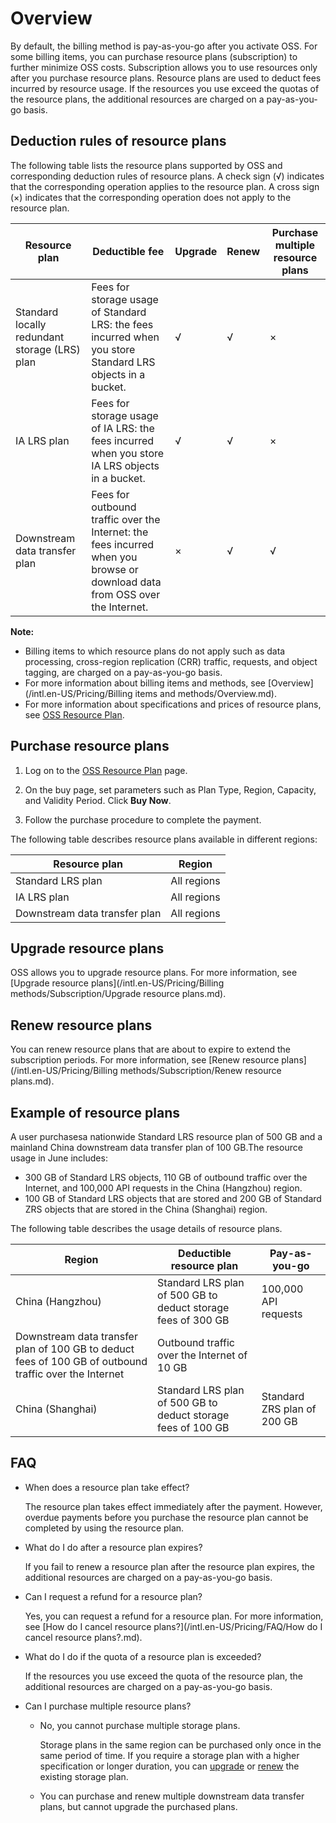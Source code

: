 # Overview

By default, the billing method is pay-as-you-go after you activate OSS. For some billing items, you can purchase resource plans \(subscription\) to further minimize OSS costs. Subscription allows you to use resources only after you purchase resource plans. Resource plans are used to deduct fees incurred by resource usage. If the resources you use exceed the quotas of the resource plans, the additional resources are charged on a pay-as-you-go basis.

## Deduction rules of resource plans

The following table lists the resource plans supported by OSS and corresponding deduction rules of resource plans. A check sign \(√\) indicates that the corresponding operation applies to the resource plan. A cross sign \(×\) indicates that the corresponding operation does not apply to the resource plan.

|Resource plan|Deductible fee|Upgrade|Renew|Purchase multiple resource plans|
|-------------|--------------|-------|-----|--------------------------------|
|Standard locally redundant storage \(LRS\) plan|Fees for storage usage of Standard LRS: the fees incurred when you store Standard LRS objects in a bucket.|√|√|×|
|IA LRS plan|Fees for storage usage of IA LRS: the fees incurred when you store IA LRS objects in a bucket.|√|√|×|
|Downstream data transfer plan|Fees for outbound traffic over the Internet: the fees incurred when you browse or download data from OSS over the Internet.|×|√|√|

**Note:**

-   Billing items to which resource plans do not apply such as data processing, cross-region replication \(CRR\) traffic, requests, and object tagging, are charged on a pay-as-you-go basis.
-   For more information about billing items and methods, see [Overview](/intl.en-US/Pricing/Billing items and methods/Overview.md).
-   For more information about specifications and prices of resource plans, see [OSS Resource Plan](https://common-buy-intl.alibabacloud.com/?spm=5176.8465980.bucket-list.2.11df6765PslE4M&commodityCode=oss_bag_intl#/buy).

## Purchase resource plans

1.  Log on to the [OSS Resource Plan](https://common-buy-intl.alibabacloud.com/?spm=5176.8465980.bucket-list.2.11df6765PslE4M&commodityCode=oss_bag_intl#/buy) page.

2.  On the buy page, set parameters such as Plan Type, Region, Capacity, and Validity Period. Click **Buy Now**.

3.  Follow the purchase procedure to complete the payment.


The following table describes resource plans available in different regions:

|Resource plan|Region|
|-------------|------|
|Standard LRS plan|All regions|
|IA LRS plan|All regions|
|Downstream data transfer plan|All regions|

## Upgrade resource plans

OSS allows you to upgrade resource plans. For more information, see [Upgrade resource plans](/intl.en-US/Pricing/Billing methods/Subscription/Upgrade resource plans.md).

## Renew resource plans

You can renew resource plans that are about to expire to extend the subscription periods. For more information, see [Renew resource plans](/intl.en-US/Pricing/Billing methods/Subscription/Renew resource plans.md).

## Example of resource plans

A user purchasesa nationwide Standard LRS resource plan of 500 GB and a mainland China downstream data transfer plan of 100 GB.The resource usage in June includes:

-   300 GB of Standard LRS objects, 110 GB of outbound traffic over the Internet, and 100,000 API requests in the China \(Hangzhou\) region.
-   100 GB of Standard LRS objects that are stored and 200 GB of Standard ZRS objects that are stored in the China \(Shanghai\) region.

The following table describes the usage details of resource plans.

|Region|Deductible resource plan|Pay-as-you-go|
|------|------------------------|-------------|
|China \(Hangzhou\)|Standard LRS plan of 500 GB to deduct storage fees of 300 GB|100,000 API requests|
|Downstream data transfer plan of 100 GB to deduct fees of 100 GB of outbound traffic over the Internet|Outbound traffic over the Internet of 10 GB|
|China \(Shanghai\)|Standard LRS plan of 500 GB to deduct storage fees of 100 GB|Standard ZRS plan of 200 GB|

## FAQ

-   When does a resource plan take effect?

    The resource plan takes effect immediately after the payment. However, overdue payments before you purchase the resource plan cannot be completed by using the resource plan.

-   What do I do after a resource plan expires?

    If you fail to renew a resource plan after the resource plan expires, the additional resources are charged on a pay-as-you-go basis.

-   Can I request a refund for a resource plan?

    Yes, you can request a refund for a resource plan. For more information, see [How do I cancel resource plans?](/intl.en-US/Pricing/FAQ/How do I cancel resource plans?.md).

-   What do I do if the quota of a resource plan is exceeded?

    If the resources you use exceed the quota of the resource plan, the additional resources are charged on a pay-as-you-go basis.

-   Can I purchase multiple resource plans?
    -   No, you cannot purchase multiple storage plans.

        Storage plans in the same region can be purchased only once in the same period of time. If you require a storage plan with a higher specification or longer duration, you can [upgrade](#section_nnt_zug_lsv) or [renew](#section_axy_bot_o4m) the existing storage plan.

    -   You can purchase and renew multiple downstream data transfer plans, but cannot upgrade the purchased plans.

